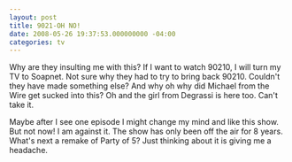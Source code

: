 ```yaml
---
layout: post
title: 9021-OH NO!
date: 2008-05-26 19:37:53.000000000 -04:00
categories: tv
---
```

<p>Why are they insulting me with this? If I want to watch 90210, I will turn my TV to Soapnet. Not sure why they had to try to bring back 90210. Couldn't they have made something else? And why oh why did Michael from the Wire get sucked into this? Oh and the girl from Degrassi is here too. Can't take it.</p>
<p>Maybe after I see one episode I might change my mind and like this show. But not now! I am against it. The show has only been off the air for 8 years. What's next a remake of Party of 5? Just thinking about it is giving me a headache.</p>

